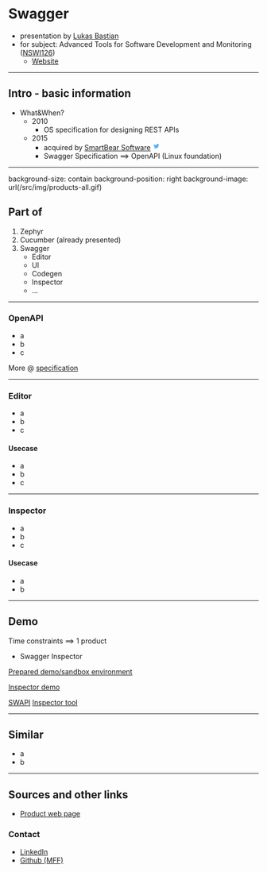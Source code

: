 
# Swagger

- presentation by [Lukas Bastian](https://github.com/bastianluk/)
- for subject: Advanced Tools for Software Development and Monitoring ([NSWI126](https://is.cuni.cz/studium/predmety/index.php?do=predmet&kod=NSWI126))
  - [Website](https://d3s.mff.cuni.cz/cz/teaching/nswi126/)

---

## Intro - basic information

- What&When?
  - 2010
    - OS specification for designing REST APIs
  - 2015
    - acquired by [SmartBear Software](https://smartbear.com/) [<img src="/src/img/twitter.png" height="16px" width="16px">](https://twitter.com/smartbear)
    - Swagger Specification ==> OpenAPI (Linux foundation)

---
background-size: contain
background-position: right
background-image: url(/src/img/products-all.gif)

## Part of

1. Zephyr
1. Cucumber (already presented)
1. Swagger
   - Editor
   - UI
   - Codegen
   - Inspector
   - ...

---

### OpenAPI

- a
- b
- c

More @ [specification](https://swagger.io/specification/)

---

### Editor

- a
- b
- c

#### Usecase

- a
- b
- c

---

### Inspector

- a
- b
- c

#### Usecase

- a
- b

---

## Demo

Time constraints ==> 1 product

- Swagger Inspector

[Prepared demo/sandbox environment](https://petstore.swagger.io/)

[Inspector demo](https://inspector.swagger.io/builder?url=https%3A%2F%2Fswapi.dev%2Fapi%2Fpeople)

[SWAPI](https://swapi.dev/)
[Inspector tool](https://swagger.io/tools/swagger-inspector/)

---

## Similar

- a
- b

---

## Sources and other links

- [Product web page](https://swagger.io/)

### Contact

- [LinkedIn](https://www.linkedin.com/in/bastianluk/)
- [Github (MFF)](https://github.com/bastianluk/MFFUK)
